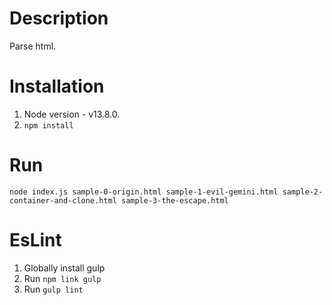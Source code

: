 # Description
Parse html.

# Installation
1. Node version - v13.8.0.
2. `npm install`

# Run
`node index.js sample-0-origin.html sample-1-evil-gemini.html sample-2-container-and-clone.html sample-3-the-escape.html`

# EsLint
1. Globally install gulp
2. Run `npm link gulp`
3. Run `gulp lint`